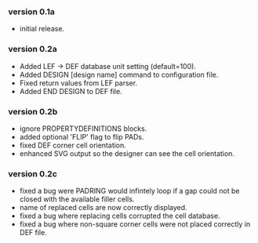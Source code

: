 ### version 0.1a

* initial release.

### version 0.2a

* Added LEF -> DEF database unit setting (default=100).
* Added DESIGN [design name] command to configuration file.
* Fixed return values from LEF parser.
* Added END DESIGN to DEF file.

### version 0.2b

* ignore PROPERTYDEFINITIONS blocks.
* added optional 'FLIP' flag to flip PADs.
* fixed DEF corner cell orientation.
* enhanced SVG output so the designer can see the cell orientation.

### version 0.2c

* fixed a bug were PADRING would infintely loop if a gap could not be closed with the available filler cells.
* name of replaced cells are now correctly displayed.
* fixed a bug where replacing cells corrupted the cell database.
* fixed a bug where non-square corner cells were not placed correctly in DEF file.
